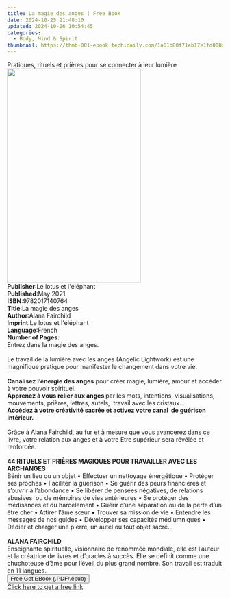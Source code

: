 ```yaml
---
title: La magie des anges | Free Book
date: 2024-10-25 21:48:10
updated: 2024-10-26 10:54:45
categories:
  - Body, Mind & Spirit
thumbnail: https://thmb-001-ebook.techidaily.com/1a61b80f71eb17e1fd008d4e03f416226f9003ef51806e5bf90808a1b797f8c9.jpg
---
```

<main id="book-container">
  <div class="flex flex-col">
    <div class="book-brief flex-1 py-6 px-4 sm:p-6 md:py-10 md:px-8">
      <!-- brief-->
      <div class="book-brief-main">
        Pratiques, rituels et prières pour se connecter à leur lumière
      </div>
    </div>
    <div
      class="book-meta-info flex-1 grid gap-4 col-start-1 col-end-3 row-start-1 sm:mb-6 sm:grid-cols-4 lg:gap-6 lg:col-start-2 lg:row-end-6 lg:row-span-6 lg:mb-0"
    >
      <div
        class="book-meta-info-left place-content-center mt-4 p-4 text-sm leading-6 col-start-2 col-span-2 dark:text-slate-400"
      >
        <img
          class="w-full h-500 object-cover rounded-lg sm:h-255 sm:col-span-2 lg:col-span-full"
          src="https://img-001-ebook.techidaily.com/827ea6b10365db10f33f73f4e7c12898960aaa5a2c189678f24473a16cadb910.jpg"
          alt=""
          width="312"
          height="500"
        />
      </div>
      <div
        class="book-meta-info-right mt-2 col-start-1 row-start-2 col-span-3 self-center"
      >
        <!-- meta data  -->
        <div class="flex flex-col px-4 md:px-8">
          <div class="flex-1">
            <strong>Publisher</strong>:<span class="px-2"
              >Le lotus et l&#39;éléphant</span
            >
          </div>
          <div class="flex-1">
            <strong>Published</strong>:<span class="px-2">May 2021</span>
          </div>
          <div class="flex-1">
            <strong>ISBN</strong>:<span class="px-2">9782017140764</span>
          </div>
          <div class="flex-1">
            <strong>Title</strong>:<span class="px-2">La magie des anges</span>
          </div>
          <div class="flex-1">
            <strong>Author</strong>:<span class="px-2">Alana Fairchild</span>
          </div>
          <div class="flex-1">
            <strong>Imprint</strong>:<span class="px-2"
              >Le lotus et l&#39;éléphant</span
            >
          </div>
          <div class="flex-1">
            <strong>Language</strong>:<span class="px-2">French</span>
          </div>
          <div class="flex-1">
            <strong>Number of Pages</strong>:<span class="px-2"></span>
          </div>
        </div>
      </div>
    </div>
    <div class="book-description flex-1 py-6 px-4 sm:p-6 md:py-10 md:px-8">
      <div class="book-description-main">
        <div accordion-content="" id="description">
          Entrez dans la magie des anges.<br /><br />Le travail de la lumière
          avec les anges (Angelic Lightwork) est une magnifique pratique pour
          manifester le changement dans votre vie.<br /><br /><strong
            >Canalisez l’énergie des anges</strong
          >
          pour créer magie, lumière, amour et accéder à votre pouvoir
          spirituel.<br /><strong>Apprenez à vous relier aux anges </strong>par
          les mots, intentions, visualisations, mouvements, prières, lettres,
          autels,&nbsp; travail avec les cristaux...<br /><strong
            >Accédez à votre créativité sacrée et activez votre canal&nbsp; de
            guérison intérieur.</strong
          ><br /><br />Grâce à Alana Fairchild, au fur et à mesure que vous
          avancerez dans ce livre, votre relation aux anges et à votre Etre
          supérieur sera révélée et renforcée.&nbsp; <br /><br /><strong
            >44 RITUELS ET PRIÈRES MAGIQUES POUR TRAVAILLER AVEC LES
            ARCHANGES</strong
          ><br />Bénir un lieu ou un objet • Effectuer un nettoyage énergétique
          • Protéger ses proches • Faciliter la guérison • Se guérir des peurs
          financières et s’ouvrir à l’abondance • Se libérer de pensées
          négatives, de relations abusives&nbsp; ou de mémoires de vies
          antérieures • Se protéger des médisances et du harcèlement • Guérir
          d’une séparation ou de la perte d’un être cher • Attirer l’âme sœur •
          Trouver sa mission de vie • Entendre les messages de nos guides •
          Développer ses capacités médiumniques • Dédier et charger une pierre,
          un autel ou tout objet sacré...<br /><br /><strong
            >ALANA FAIRCHILD</strong
          ><br />Enseignante spirituelle, visionnaire de renommée mondiale, elle
          est l’auteur et la créatrice de livres et d’oracles à succès. Elle se
          définit comme une chuchoteuse d’âme pour l’éveil du plus grand nombre.
          Son travail est traduit en 11 langues.
        </div>
        <div class="accordion-fader"></div>
      </div>
    </div>
    <div class="book-excerpts flex-1 py-6 px-4 sm:p-6 md:py-10 md:px-8"></div>
    <div
      class="book-about-author flex-1 py-6 px-4 sm:p-6 md:py-10 md:px-8"
    ></div>
    <div class="book-free-get flex-1 py-6 px-4 sm:p-6 md:py-10 md:px-8">
      <button
        id="btn-free-get"
        class="bg-blue-500 hover:bg-blue-700 text-white font-bold py-2 px-4 rounded"
      >
        Free Get EBook (.PDF/.epub)
      </button>
      <div id="countdown-display" class="px-2 text-lg mt-2"></div>
      <a
        id="free-link"
        class="hidden bg-blue-500 hover:bg-blue-700 text-white font-bold py-2 px-4 rounded"
        href="https://www.ebooks.com/en-us/book/210307156/la-magie-des-anges/alana-fairchild/"
        target="_blank"
        >Click here to get a free link</a
      >
    </div>
    <script>
      let countdownTime = 0;
      let countdownInterval = null;
      document
        .getElementById('btn-free-get')
        .addEventListener('click', startCountdown);
      function startCountdown() {
        countdownTime = new Date().getTime() + 60000 * 3;
        countdownInterval = setInterval(updateCountdown, 1000);
        document.getElementById('btn-free-get').disabled = true;
        document
          .getElementById('btn-free-get')
          .classList.add('bg-gray-500', 'cursor-not-allowed');
      }
      function updateCountdown() {
        let currentTime = new Date().getTime();
        let timeLeft = countdownTime - currentTime;
        let secondsLeft = Math.floor(timeLeft / 1000);
        document.getElementById('countdown-display').innerHTML =
          `Remaining time: ${secondsLeft} seconds.`;
        if (secondsLeft <= 0) {
          clearInterval(countdownInterval);
          document.getElementById('btn-free-get').classList.add('hidden');
          document.getElementById('free-link').classList.remove('hidden');
          document.getElementById('countdown-display').innerHTML = '';
        }
      }
    </script>
  </div>
</main>
